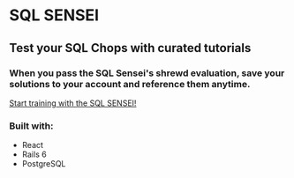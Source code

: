 # SQL SENSEI

## Test your SQL Chops with curated tutorials

### When you pass the SQL Sensei's shrewd evaluation, save your solutions to your account and reference them anytime.

[Start training with the SQL SENSEI!](https://barton-w.github.io/sql-sensei/)

### Built with:
- React
- Rails 6
- PostgreSQL
